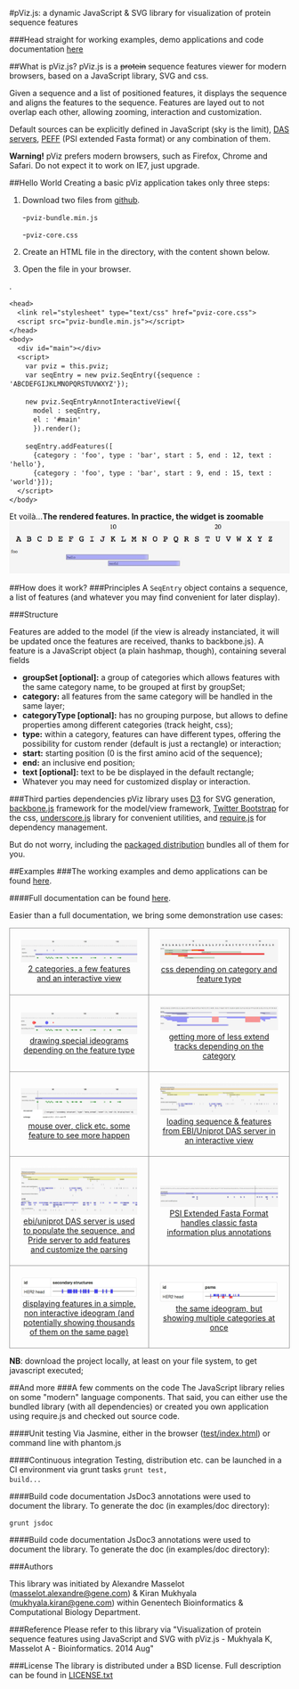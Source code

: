 #pViz.js: a dynamic JavaScript & SVG library for visualization of protein sequence features

###Head straight for working examples, demo applications and code documentation [here](http://research-pub.gene.com/pviz/examples/)

##What is pViz.js?
pViz.js is a <strike>protein</strike> sequence features viewer for modern browsers, based on a JavaScript library, SVG and css.

Given a sequence and a list of positioned features, it displays the sequence and aligns the features to the sequence.
Features are layed out to not overlap each other, allowing zooming, interaction and customization.

Default sources can be explicitly defined in JavaScript (sky is the limit),  [DAS servers](http://en.wikipedia.org/wiki/Distributed_Annotation_System), [PEFF](http://www.psidev.info/node/363) (PSI extended Fasta format) or any combination of them.

**Warning!** pViz prefers modern browsers, such as Firefox, Chrome and Safari. Do not expect it to work on IE7, just upgrade.

##Hello World
Creating a basic pViz application takes only three steps: 

1. Download two files from [github](https://github.com/Genentech/pviz/tree/master/dist).

	  -`pviz-bundle.min.js` 

	  -`pviz-core.css` 
2. Create an HTML file in the directory, with the content shown below. 
3. Open the file in your browser.

.

    <head>
      <link rel="stylesheet" type="text/css" href="pviz-core.css">
      <script src="pviz-bundle.min.js"></script>
    </head>
    <body>
      <div id="main"></div>
      <script>
        var pviz = this.pviz;
        var seqEntry = new pviz.SeqEntry({sequence : 'ABCDEFGIJKLMNOPQRSTUVWXYZ'});
        
        new pviz.SeqEntryAnnotInteractiveView({
          model : seqEntry,
          el : '#main'
          }).render();
          
        seqEntry.addFeatures([
          {category : 'foo', type : 'bar', start : 5, end : 12, text : 'hello'},
          {category : 'foo', type : 'bar', start : 9, end : 15, text : 'world'}]);
      </script>
    </body>

Et voilà...**The rendered features. In practice, the widget is zoomable**
![](images/hello-world.jpg)

##How does it work?
###Principles
A <code>SeqEntry</code> object contains a sequence, a list of features (and whatever you may find convenient for later display).

###Structure

Features are added to the model (if the view is already instanciated, it will be updated once the features are received, thanks to backbone.js).
A feature is a JavaScript object (a plain hashmap, though), containing several fields

 * **groupSet [optional]:** a group of categories which allows features with the same category name, to be grouped at first by groupSet;
 * **category:** all features from the same category will be handled in the same layer;
 * **categoryType [optional]:** has no grouping purpose, but allows to define properties among different categories (track height, css);
 * **type:** within a category, features can have different types, offering the possibility for custom render (default is just a rectangle) or interaction;
 * **start:** starting position (0 is the first amino acid of the sequence);
 * **end:** an inclusive end position;
 * **text [optional]:** text to be be displayed in the default rectangle;
 * Whatever you may need for customized display or interaction.

###Third parties dependencies
pViz library uses [D3](http://d3js.org) for SVG generation, [backbone.js](http://backbonejs.org) framework for the model/view framework, [Twitter Bootstrap](http://getbootstrap.com/) for the css, [underscore.js](http://underscorejs.org) library for convenient utilities, and [require.js](http://requirejs.org) for dependency management.

But do not worry, including the [packaged distribution](dist/pviz-bundle-min.js) bundles all of them for you.

##Examples
###The working examples and demo applications can be found [here](http://research-pub.gene.com/pviz/examples/).

####Full documentation can be found [here](http://research-pub.gene.com/pviz/examples/doc/index.html).

Easier than a full documentation, we bring some demonstration use cases:
<table style="border-spacing: 0px">
	<tr>
		<td style="text-align:center;padding: 20px;border: 1px solid #999;"><a href="examples/example-0.html"><img src="images/example-0.jpg"/><br/>2 categories, a few features and an interactive view</a></td>
		<td style="text-align:center;padding: 20px;border: 1px solid #999;"><a href="examples/example-custom-display-css.html"><img src="images/example-custom-display-css.jpg"/><br/>css depending on category and feature type</a></td>
	</tr>
	<tr>
		<td style="text-align:center;padding: 20px;border: 1px solid #999;"><a href="examples/example-custom-display.html"><img src="images/example-custom-display.jpg"/><br/>drawing special ideograms depending on the feature type</a></td>
		<td style="text-align:center;padding: 20px;border: 1px solid #999;"><a href="examples/example-different-track-heights.html"><img src="images/example-different-track-heights.jpg"/><br/>getting more of less extend tracks depending on the category</a></td>
	</tr>
	<tr>
		<td style="text-align:center;padding: 20px;border: 1px solid #999;"><a href="examples/example-interaction.html"><img src="images/example-interaction.jpg"/><br/>mouse over, click etc. some feature to see more happen</a></td>
		<td style="text-align:center;padding: 20px;border: 1px solid #999;"><a href="examples/example-das-reader.html"><img src="images/example-das-reader.jpg"/><br/>loading sequence & features from EBI/Uniprot DAS server in an interactive view</a></td>
	</tr>
	<tr>
		<td style="text-align:center;padding: 20px;border: 1px solid #999;"><a href="examples/example-two-das-reader.html"><img src="images/example-two-das-reader.jpg"/><br/>ebi/uniprot DAS server is used to populate the sequence, and Pride server to add features and customize the parsing</a></td>
		<td style="text-align:center;padding: 20px;border: 1px solid #999;"><a href="examples/example-peff-reader.html"><img src="images/example-peff-reader.jpg"/><br/>PSI Extended Fasta Format handles classic fasta information plus annotations</a></td>
	</tr>
	<tr>
		<td style="text-align:center;padding: 20px;border: 1px solid #999;"><a href="examples/example-one-liner.html"><img src="images/example-one-liner.jpg"/><br/>displaying features in a simple, non interactive ideogram (and potentially showing thousands of them on the same page)</a></td>
		<td style="text-align:center;padding: 20px;border: 1px solid #999;"><a href="examples/example-one-liner-multiple-categories.html"><img src="images/example-one-liner-multiple-categories.jpg"/><br/>the same ideogram, but showing multiple categories at once</a></td>
	</tr>
</table> 
 
**NB**: download the project locally, at least on your file system, to get javascript executed;

##And more
###A few comments on the code
The JavaScript library relies on some "modern" language components.
That said, you can either use the bundled library (with all dependencies) or created you own application using require.js and checked out source code.

####Unit testing
Via Jasmine, either in the browser ([test/index.html](test/index.html)) or command line with phantom.js

####Continuous integration
Testing, distribution etc. can be launched in a CI environment via grunt tasks <code>grunt test, build...</code>

####Build code documentation
JsDoc3 annotations were used to document the library. To generate the doc (in examples/doc directory):

    grunt jsdoc

####Build code documentation
JsDoc3 annotations were used to document the library. To generate the doc (in examples/doc directory):

###Authors

This library was initiated by 
Alexandre Masselot (masselot.alexandre@gene.com) & Kiran Mukhyala (mukhyala.kiran@gene.com) within Genentech Bioinformatics & Computational Biology Department.

###Reference
Please refer to this library via "Visualization of protein sequence features using JavaScript and SVG with pViz.js - Mukhyala K, Masselot A - Bioinformatics. 2014 Aug"
            
###License
The library is distributed under a BSD license. Full description can be found in [LICENSE.txt](LICENSE.txt)

